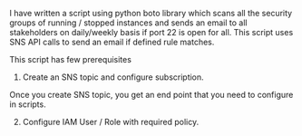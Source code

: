I have written a script using python boto library which scans all the security groups of running / stopped instances and sends an email to all stakeholders on daily/weekly basis if port 22 is open for all.
This script uses SNS API calls to send an email if defined rule matches. 

This script has few prerequisites

1) Create an SNS topic and configure subscription.

Once you create SNS topic, you get an end point that you need to configure in scripts.

2) Configure IAM User / Role with required policy.

